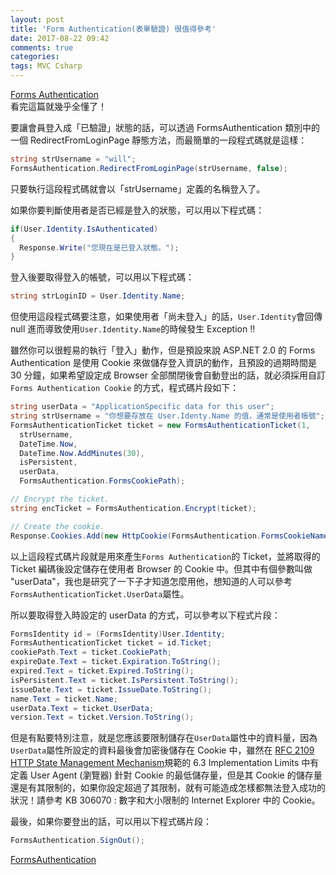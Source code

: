 ```yaml
---
layout: post
title: 'Form Authentication(表單驗證) 很值得參考'
date: 2017-08-22 09:42
comments: true
categories:
tags: MVC Csharp
---
```


[Forms Authentication](http://msdn2.microsoft.com/en-us/library/aa480476.aspx)<br>
看完這篇就幾乎全懂了！

要讓會員登入成「已驗證」狀態的話，可以透過 FormsAuthentication 類別中的一個 RedirectFromLoginPage 靜態方法，而最簡單的一段程式碼就是這樣：
```cs
string strUsername = "will";
FormsAuthentication.RedirectFromLoginPage(strUsername, false);
```
只要執行這段程式碼就會以「strUsername」定義的名稱登入了。

如果你要判斷使用者是否已經是登入的狀態，可以用以下程式碼：
```cs
if(User.Identity.IsAuthenticated)
{
  Response.Write("您現在是已登入狀態。");
}
```
登入後要取得登入的帳號，可以用以下程式碼：
```cs
string strLoginID = User.Identity.Name;
```
但使用這段程式碼要注意，如果使用者「尚未登入」的話，`User.Identity`會回傳 null 進而導致使用`User.Identity.Name`的時候發生 Exception !!

雖然你可以很輕易的執行「登入」動作，但是預設來說 ASP.NET 2.0 的 Forms Authentication 是使用 Cookie 來做儲存登入資訊的動作，且預設的過期時間是 30 分鐘，如果希望設定成 Browser 全部關閉後會自動登出的話，就必須採用自訂 `Forms Authentication Cookie` 的方式，程式碼片段如下：
```cs
string userData = "ApplicationSpecific data for this user";
string strUsername = "你想要存放在 User.Identy.Name 的值，通常是使用者帳號";
FormsAuthenticationTicket ticket = new FormsAuthenticationTicket(1,
  strUsername,
  DateTime.Now,
  DateTime.Now.AddMinutes(30),
  isPersistent,
  userData,
  FormsAuthentication.FormsCookiePath);

// Encrypt the ticket.
string encTicket = FormsAuthentication.Encrypt(ticket);

// Create the cookie.
Response.Cookies.Add(new HttpCookie(FormsAuthentication.FormsCookieName, encTicket));
```
以上這段程式碼片段就是用來產生`Forms Authentication`的 Ticket，並將取得的 Ticket 編碼後設定儲存在使用者 Browser 的 Cookie 中。但其中有個參數叫做 "userData"，我也是研究了一下子才知道怎麼用他，想知道的人可以參考`FormsAuthenticationTicket.UserData`屬性。<br>

所以要取得登入時設定的 userData 的方式，可以參考以下程式片段：
```cs
FormsIdentity id = (FormsIdentity)User.Identity;
FormsAuthenticationTicket ticket = id.Ticket;
cookiePath.Text = ticket.CookiePath;
expireDate.Text = ticket.Expiration.ToString();
expired.Text = ticket.Expired.ToString();
isPersistent.Text = ticket.IsPersistent.ToString();
issueDate.Text = ticket.IssueDate.ToString();
name.Text = ticket.Name;
userData.Text = ticket.UserData;
version.Text = ticket.Version.ToString();
```
但是有點要特別注意，就是您應該要限制儲存在`UserData`屬性中的資料量，因為`UserData`屬性所設定的資料最後會加密後儲存在 Cookie 中，雖然在 [RFC 2109 HTTP State Management Mechanism](https://tools.ietf.org/html/rfc2109)規範的 6.3 Implementation Limits 中有定義 User Agent (瀏覽器) 針對 Cookie 的最低儲存量，但是其 Cookie 的儲存量還是有其限制的，如果你設定超過了其限制，就有可能造成怎樣都無法登入成功的狀況！請參考 KB 306070 : 數字和大小限制的 Internet Explorer 中的 Cookie。

最後，如果你要登出的話，可以用以下程式碼片段：
```cs
FormsAuthentication.SignOut();
```
[FormsAuthentication](https://blog.miniasp.com/post/2008/02/20/Explain-Forms-Authentication-in-ASPNET-20.aspx)